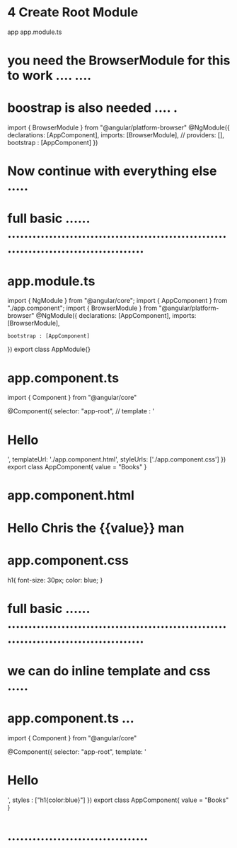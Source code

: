 # 4 Create Root Module  


app 
    app.module.ts

# you need the BrowserModule  for this to work .... .... 
# boostrap is also needed .... .
import { BrowserModule } from "@angular/platform-browser"
@NgModule({
    declarations: [AppComponent], 
    imports: [BrowserModule],
    // providers: [], 
     bootstrap : [AppComponent]
})





# Now continue with everything else ..... 







# full basic ...... ......................................................................................

# app.module.ts

import { NgModule } from "@angular/core";
import { AppComponent } from "./app.component";
import { BrowserModule } from "@angular/platform-browser"
@NgModule({
    declarations: [AppComponent], 
    imports: [BrowserModule],
   
    bootstrap : [AppComponent]
})
export class AppModule{}

# app.component.ts

import { Component } from "@angular/core"

@Component({
    selector: "app-root",
    // template : '<h1>Hello</h1>',
    templateUrl: './app.component.html', 
    styleUrls: ['./app.component.css']
})
export class AppComponent{
    value = "Books"
}
# app.component.html
<h1>Hello Chris the {{value}} man </h1>

# app.component.css
h1{
    font-size: 30px;
    color: blue;
}
# full basic ...... ......................................................................................





# we can do inline template and css ..... 

# app.component.ts ... 

import { Component } from "@angular/core"

@Component({
    selector: "app-root",
    template: '<h1>Hello</h1>',
    styles : ["h1{color:blue}"]
})
export class AppComponent{
    value = "Books"
}

# ..................................
